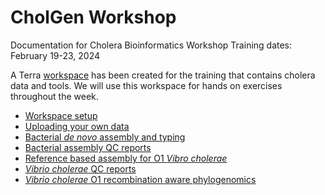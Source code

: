 # CholGen Workshop
Documentation for Cholera Bioinformatics Workshop
Training dates: February 19-23, 2024

A Terra [workspace](https://publichealth.terra.bio/#workspaces/gates-pgs-africacdc/CholGen_Workshop_Feb2024) has been created for the training that contains cholera data and tools. We will use this workspace for hands on exercises throughout the week.

 - [Workspace setup](workshop/workspace-setup-cholgen.md)
 - [Uploading your own data](workshop/uploading-data.md)
 - [Bacterial _de novo_ assembly and typing](workshop/theiaprok-illumina.md)
 - [Bacterial assembly QC reports](workshop/bacterial-assembly-qc-reports.md)
 - [Reference based assembly for O1 _Vibro cholerae_](workshop/bacpage-assemble.md)
 - [_Vibrio cholerae_ QC reports](workshop/report-bacpage-qcviz.md)
 - [_Vibrio cholerae_ O1 recombination aware phylogenomics](workshop/bacpage-phylogeny.md)
